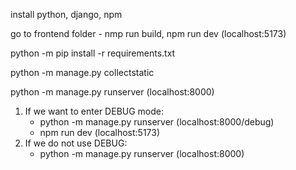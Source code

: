 install python, django, npm

go to frontend folder - nmp run build, npm run dev (localhost:5173)

python -m pip install -r requirements.txt

python -m manage.py collectstatic

python -m manage.py runserver (localhost:8000)


1. If we want to enter DEBUG mode:
   - python -m manage.py runserver (localhost:8000/debug)
   - npm run dev (localhost:5173)
2. If we do not use DEBUG:
   - python -m manage.py runserver (localhost:8000)

